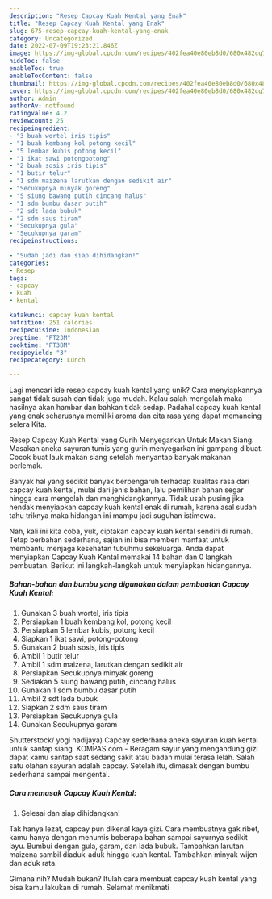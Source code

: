 ```yaml
---
description: "Resep Capcay Kuah Kental yang Enak"
title: "Resep Capcay Kuah Kental yang Enak"
slug: 675-resep-capcay-kuah-kental-yang-enak
category: Uncategorized
date: 2022-07-09T19:23:21.846Z
image: https://img-global.cpcdn.com/recipes/402fea40e80eb8d0/680x482cq70/capcay-kuah-kental-foto-resep-utama.jpg
hideToc: false
enableToc: true
enableTocContent: false
thumbnail: https://img-global.cpcdn.com/recipes/402fea40e80eb8d0/680x482cq70/capcay-kuah-kental-foto-resep-utama.jpg
cover: https://img-global.cpcdn.com/recipes/402fea40e80eb8d0/680x482cq70/capcay-kuah-kental-foto-resep-utama.jpg
author: Admin
authorAv: notfound
ratingvalue: 4.2
reviewcount: 25
recipeingredient:
- "3 buah wortel iris tipis"
- "1 buah kembang kol potong kecil"
- "5 lembar kubis potong kecil"
- "1 ikat sawi potongpotong"
- "2 buah sosis iris tipis"
- "1 butir telur"
- "1 sdm maizena larutkan dengan sedikit air"
- "Secukupnya minyak goreng"
- "5 siung bawang putih cincang halus"
- "1 sdm bumbu dasar putih"
- "2 sdt lada bubuk"
- "2 sdm saus tiram"
- "Secukupnya gula"
- "Secukupnya garam"
recipeinstructions:

- "Sudah jadi dan siap dihidangkan!"
categories:
- Resep
tags:
- capcay
- kuah
- kental

katakunci: capcay kuah kental 
nutrition: 251 calories
recipecuisine: Indonesian
preptime: "PT23M"
cooktime: "PT38M"
recipeyield: "3"
recipecategory: Lunch

---
```





Lagi mencari ide resep capcay kuah kental yang unik? Cara menyiapkannya sangat tidak susah dan tidak juga mudah. Kalau salah mengolah maka hasilnya akan hambar dan bahkan tidak sedap. Padahal capcay kuah kental yang enak seharusnya memiliki aroma dan cita rasa yang dapat memancing selera Kita.





Resep Capcay Kuah Kental yang Gurih Menyegarkan Untuk Makan Siang. Masakan aneka sayuran tumis yang gurih menyegarkan ini gampang dibuat. Cocok buat lauk makan siang setelah menyantap banyak makanan berlemak.

Banyak hal yang sedikit banyak berpengaruh terhadap kualitas rasa dari capcay kuah kental, mulai dari jenis bahan, lalu pemilihan bahan segar hingga cara mengolah dan menghidangkannya. Tidak usah pusing jika hendak menyiapkan capcay kuah kental enak di rumah, karena asal sudah tahu triknya maka hidangan ini mampu jadi suguhan istimewa.






Nah, kali ini kita coba, yuk, ciptakan capcay kuah kental sendiri di rumah. Tetap berbahan sederhana, sajian ini bisa memberi manfaat untuk membantu menjaga kesehatan tubuhmu sekeluarga. Anda dapat menyiapkan Capcay Kuah Kental memakai 14 bahan dan 0 langkah pembuatan. Berikut ini langkah-langkah untuk menyiapkan hidangannya.

<!--inarticleads1-->

##### Bahan-bahan dan bumbu yang digunakan dalam pembuatan Capcay Kuah Kental:

1. Gunakan 3 buah wortel, iris tipis
1. Persiapkan 1 buah kembang kol, potong kecil
1. Persiapkan 5 lembar kubis, potong kecil
1. Siapkan 1 ikat sawi, potong-potong
1. Gunakan 2 buah sosis, iris tipis
1. Ambil 1 butir telur
1. Ambil 1 sdm maizena, larutkan dengan sedikit air
1. Persiapkan Secukupnya minyak goreng
1. Sediakan 5 siung bawang putih, cincang halus
1. Gunakan 1 sdm bumbu dasar putih
1. Ambil 2 sdt lada bubuk
1. Siapkan 2 sdm saus tiram
1. Persiapkan Secukupnya gula
1. Gunakan Secukupnya garam


Shutterstock/ yogi hadijaya) Capcay sederhana aneka sayuran kuah kental untuk santap siang. KOMPAS.com - Beragam sayur yang mengandung gizi dapat kamu santap saat sedang sakit atau badan mulai terasa lelah. Salah satu olahan sayuran adalah capcay. Setelah itu, dimasak dengan bumbu sederhana sampai mengental. 

<!--inarticleads2-->

##### Cara memasak Capcay Kuah Kental:


1. Selesai dan siap dihidangkan!

Tak hanya lezat, capcay pun dikenal kaya gizi. Cara membuatnya gak ribet, kamu hanya dengan menumis beberapa bahan sampai sayurnya sedikit layu. Bumbui dengan gula, garam, dan lada bubuk. Tambahkan larutan maizena sambil diaduk-aduk hingga kuah kental. Tambahkan minyak wijen dan aduk rata. 

Gimana nih? Mudah bukan? Itulah cara membuat capcay kuah kental yang bisa kamu lakukan di rumah. Selamat menikmati
